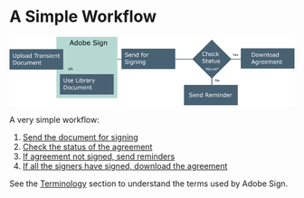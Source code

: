 # A Simple Workflow

![A simple workflow: overview](../img/sign_overview_2.png)

A very simple workflow:

1. [Send the document for signing](../api_usage/send_signing.md)
2. [Check the status of the agreement](../api_usage/check_status.md)
3. [If agreement not signed, send reminders](../api_usage/send_reminders.md)
4. [If all the signers have signed, download the agreement](../api_usage/download_agreement.md)

See the  [Terminology](terminology.md) section to understand the terms used by Adobe Sign.
